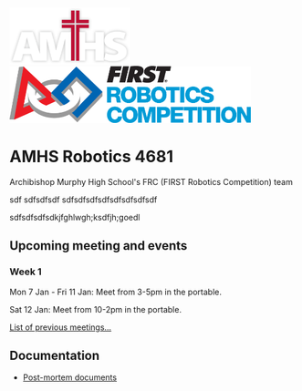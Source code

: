 
<img src="img/amhs-logo-white-160.png" height="100">&nbsp;&nbsp;&nbsp;<img src="img/frc-logo-190.jpg" height="100">

# AMHS Robotics 4681
Archibishop Murphy High School's FRC (FIRST Robotics Competition) team

sdf sdfsdfsdf
sdfsdfsdfsdfsdfsdfsdfsdf

sdfsdfsdfsdkjfghlwgh;ksdfjh;goedl

## Upcoming meeting and events

### Week 1

Mon 7 Jan - Fri 11 Jan: Meet from 3-5pm in the portable.

Sat 12 Jan: Meet from 10-2pm in the portable.

[List of previous meetings...](docs/meetings-2019.md)

## Documentation

* [Post-mortem documents](docs/post-mortem.md)
